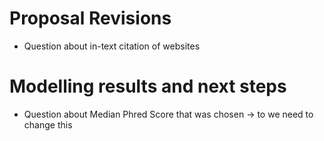 # Proposal Revisions
- Question about in-text citation of websites
# Modelling results and next steps
- Question about Median Phred Score that was chosen -> to we need to change this
